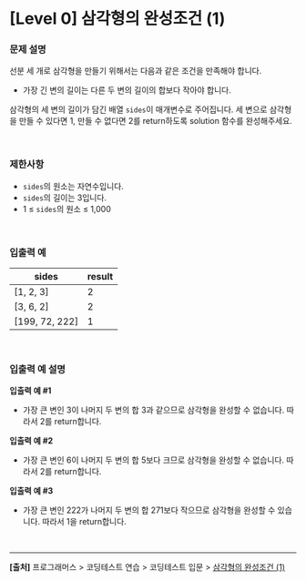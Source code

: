 # [Level 0] 삼각형의 완성조건 (1)

### 문제 설명
선분 세 개로 삼각형을 만들기 위해서는 다음과 같은 조건을 만족해야 합니다.

* 가장 긴 변의 길이는 다른 두 변의 길이의 합보다 작아야 합니다.

삼각형의 세 변의 길이가 담긴 배열 `sides`이 매개변수로 주어집니다. 세 변으로 삼각형을 만들 수 있다면 1, 만들 수 없다면 2를 return하도록 solution 함수를 완성해주세요.

<br>

### 제한사항
* `sides`의 원소는 자연수입니다.
* `sides`의 길이는 3입니다.
* 1 ≤ `sides`의 원소 ≤ 1,000

<br>

### 입출력 예
|sides|result|
|---|---|
|[1, 2, 3]|2|
|[3, 6, 2]|2|
|[199, 72, 222]|1|

<br>

### 입출력 예 설명
**입출력 예 #1**
* 가장 큰 변인 3이 나머지 두 변의 합 3과 같으므로 삼각형을 완성할 수 없습니다. 따라서 2를 return합니다.

**입출력 예 #2**
* 가장 큰 변인 6이 나머지 두 변의 합 5보다 크므로 삼각형을 완성할 수 없습니다. 따라서 2를 return합니다.

**입출력 예 #3**
* 가장 큰 변인 222가 나머지 두 변의 합 271보다 작으므로 삼각형을 완성할 수 있습니다. 따라서 1을 return합니다.

<br>

---
**[출처]** 프로그래머스 > 코딩테스트 연습 > 코딩테스트 입문 > [삼각형의 완성조건 (1)](https://school.programmers.co.kr/learn/courses/30/lessons/120889)
